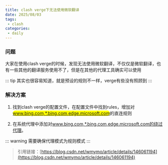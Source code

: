 ```yaml
---
title: clash verge下无法使用微软翻译
date: 2025/08/03
tags:
 - clash
categories:
 - daily
---
```


### 问题
大家在使用clash verge的时候，发现无法使用微软翻译，不仅仅是微软翻译，也有一些其他的翻译服务使用不了，但是在其他的代理工具确实可以使用

::: tip
其实也很容易知道，就是预设的规则不一样，verge有些没有照顾到
:::

### 解决方案
1. 找到clash verge的配置文件，在配置文件中找到rules，增加对<span class=markdown-word-wrap>www.bing.com,*.bing.com,edge.microsoft.com</span>的直连规则

2. 在系统代理中添加对<span class=markdown-word-warp>www.bing.com,*.bing.com,edge.microsoft.com的绕过代理</span>。

::: warning
需要确保代理模式为规则模式
:::

> 引用链接：[https://blog.csdn.net/wmymo/article/details/146061194](https://blog.csdn.net/wmymo/article/details/146061194)


<style>
.markdown-word-wrap {
    background-color: yellow;
    border-radius: 15px;
}

.dark .markdown-word-wrap {
    background-color: #2e2e2e;
    color: #ffffff;
}
</style>
